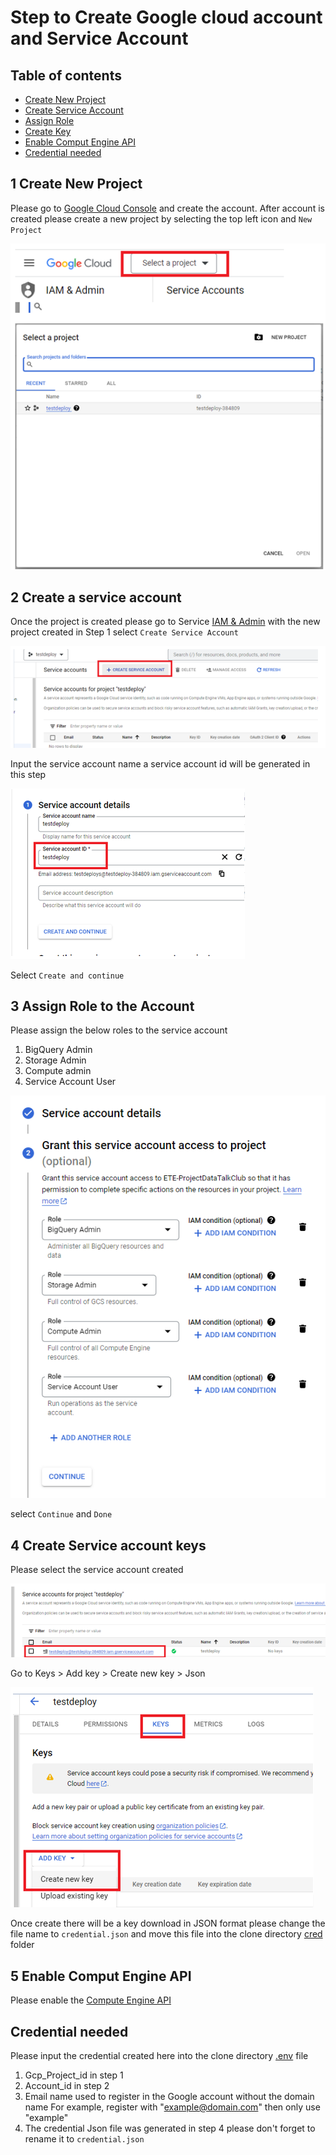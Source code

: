 # Step to Create Google cloud account and Service Account

## Table of contents

- [Create New Project](#1-create-new-project)
- [Create Service Account](#2-create-a-service-account)
- [Assign Role](#3-assign-role-to-the-account)
- [Create Key](#4-create-service-account-keys)
- [Enable Comput Engine API](#5-enable-comput-engine-api)
- [Credential needed](#credential-needed)

## 1 Create New Project

Please go to [Google Cloud Console](https://console.cloud.google.com/welcome) and create the account.
After account is created please create a new project by selecting the top left icon and  `New Project`

![/other/image/gcpsetup2.png](/other/image/gcpsetup2.png)

## 2 Create a service account

Once the project is created please go to Service [IAM & Admin](https://console.cloud.google.com/iam-admin/serviceaccounts) with the new project created in Step 1
select `Create Service Account`

![/other/image/gcpsetup3.png](/other/image/gcpsetup3.png)

Input the service account name a service account id will be generated in this step

![/other/image/gcpsetup4.png](/other/image/gcpsetup4.png)

Select `Create and continue`

## 3 Assign Role to the Account

Please assign the below roles to the service account

1. BigQuery Admin
2. Storage Admin
3. Compute admin
4. Service Account User

![/other/image/gcpsetup5.png](/other/image/gcpsetup5.png)

select `Continue` and  `Done`

## 4 Create Service account keys

Please select the service account created

![/other/image/gcpsetup6.png](/other/image/gcpsetup6.png)

Go to Keys > Add key > Create new key > Json

![/other/image/gcpsetup7.png](/other/image/gcpsetup7.png)

Once create there will be a key download in JSON format please change the file name to `credential.json` and move this file into the clone directory [cred](/cred) folder

## 5 Enable Comput Engine API

Please enable the [Compute Engine API](https://console.cloud.google.com/apis/library/compute.googleapis.com)

## Credential needed

Please input the credential created here into the clone directory [.env](/.env) file

1. Gcp_Project_id in step 1
2. Account_id in step 2
3. Email name used to register in the Google account without the domain name
For example, register with "[example@domain.com](mailto:example@domain.com)" then only use "example"
4. The credential Json file was generated in step 4 please don't forget to rename it to `credential.json`
